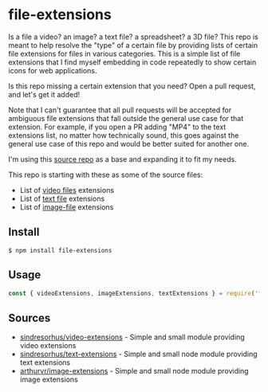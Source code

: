 # file-extensions

Is a file a video? an image? a text file? a spreadsheet? a 3D file? This repo is meant to help resolve the "type" of a certain file by providing lists of certain file extensions for files in various categories. This is a simple list of file extensions that I find myself embedding in code repeatedly to show certain icons for web applications.

Is this repo missing a certain extension that you need? Open a pull request, and let's get it added! 

Note that I can't guarantee that all pull requests will be accepted for ambiguous file extensions that fall outside the general use case for that extension. For example, if you open a PR adding "MP4" to the text extensions list, no matter how technically sound, this goes against the general use case of this repo and would be better suited for another one.

I'm using this [source repo](https://github.com/sindresorhus/video-extensions) as a base and expanding it to fit my needs.

This repo is starting with these as some of the source files:
- List of [video files](https://github.com/sindresorhus/video-extensions/blob/main/video-extensions.json) extensions
- List of [text file](https://github.com/sindresorhus/text-extensions/blob/main/text-extensions.json) extensions
- List of [image-file](https://github.com/arthurvr/image-extensions/blob/master/image-extensions.json) extensions

## Install

```
$ npm install file-extensions
```

## Usage

```js
const { videoExtensions, imageExtensions, textExtensions } = require('file-extensions');
```

## Sources

- [sindresorhus/video-extensions](https://github.com/sindresorhus/video-extensions) - Simple and small module providing video extensions
- [sindresorhus/text-extensions](https://github.com/sindresorhus/text-extensions) - Simple and small node module providing text extensions
- [arthurvr/image-extensions](https://github.com/arthurvr/image-extensions) - Simple and small node module providing image extensions

